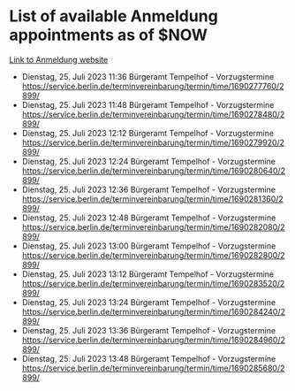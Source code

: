 # List of available Anmeldung appointments as of $NOW
[Link to Anmeldung website](https://service.berlin.de/terminvereinbarung/termin/tag.php?termin=1&anliegen[]=120686&dienstleisterlist=122210,122217,327316,122219,327312,122227,327314,122231,327346,122243,327348,122254,122252,329742,122260,329745,122262,329748,122271,327278,122273,327274,122277,327276,330436,122280,327294,122282,327290,122284,327292,122291,327270,122285,327266,122286,327264,122296,327268,150230,329760,122297,327286,122294,327284,122312,329763,122314,329775,122304,327330,122311,327334,122309,327332,317869,122281,327352,122279,329772,122283,122276,327324,122274,327326,122267,329766,122246,327318,122251,327320,122257,327322,122208,327298,122226,327300&herkunft=http%3A%2F%2Fservice.berlin.de%2Fdienstleistung%2F120686%2F)
- Dienstag, 25. Juli 2023 11:36 Bürgeramt Tempelhof - Vorzugstermine https://service.berlin.de/terminvereinbarung/termin/time/1690277760/2899/
- Dienstag, 25. Juli 2023 11:48 Bürgeramt Tempelhof - Vorzugstermine https://service.berlin.de/terminvereinbarung/termin/time/1690278480/2899/
- Dienstag, 25. Juli 2023 12:12 Bürgeramt Tempelhof - Vorzugstermine https://service.berlin.de/terminvereinbarung/termin/time/1690279920/2899/
- Dienstag, 25. Juli 2023 12:24 Bürgeramt Tempelhof - Vorzugstermine https://service.berlin.de/terminvereinbarung/termin/time/1690280640/2899/
- Dienstag, 25. Juli 2023 12:36 Bürgeramt Tempelhof - Vorzugstermine https://service.berlin.de/terminvereinbarung/termin/time/1690281360/2899/
- Dienstag, 25. Juli 2023 12:48 Bürgeramt Tempelhof - Vorzugstermine https://service.berlin.de/terminvereinbarung/termin/time/1690282080/2899/
- Dienstag, 25. Juli 2023 13:00 Bürgeramt Tempelhof - Vorzugstermine https://service.berlin.de/terminvereinbarung/termin/time/1690282800/2899/
- Dienstag, 25. Juli 2023 13:12 Bürgeramt Tempelhof - Vorzugstermine https://service.berlin.de/terminvereinbarung/termin/time/1690283520/2899/
- Dienstag, 25. Juli 2023 13:24 Bürgeramt Tempelhof - Vorzugstermine https://service.berlin.de/terminvereinbarung/termin/time/1690284240/2899/
- Dienstag, 25. Juli 2023 13:36 Bürgeramt Tempelhof - Vorzugstermine https://service.berlin.de/terminvereinbarung/termin/time/1690284960/2899/
- Dienstag, 25. Juli 2023 13:48 Bürgeramt Tempelhof - Vorzugstermine https://service.berlin.de/terminvereinbarung/termin/time/1690285680/2899/
